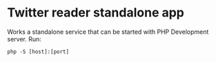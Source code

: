 Twitter reader standalone app
=============

Works a standalone service that can be started with PHP Development server. Run:
```
php -S [host]:[port]
```
